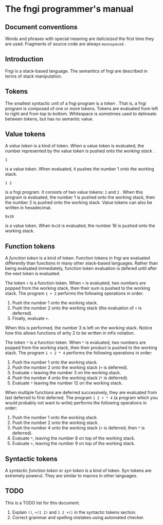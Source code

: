 <div>
<!-- Generated by cxt.py from manual.cxt -->
<h1>The fngi programmer&#x27;s manual</h1>
<h2>Document conventions</h2>
Words and phrases with special meaning are 
<i>italicisized</i>
 the first time they are used. Fragments of source code are always 
<code>monospaced</code>
.<p>
<h2>Introduction</h2>
Fngi is a stack-based language. The semantics of fngi are described in terms of stack manipulation. <p>
<h2>Tokens</h2>
The smallest syntactic unit of a fngi program is a 
<i>token</i>
. That is, a fngi program is composed of one or more tokens. Tokens are evaluated from left to right and from top to bottom. Whitespace is sometimes used to delineate between tokens, but has no semantic value.<p>
<h2>Value tokens</h2>
A 
<i>value token</i>
 is a kind of token. When a value token is evaluated, the number represented by the value token is pushed onto the 
<i>working stack</i>
.<p>
<code>1</code>
<p>is a value token. When evaluated, it pushes the number 1 onto the working stack.<p>
<code>1 2</code>
<p>is a fngi program. It consists of two value tokens: 
<code>1</code>
 and 
<code>2</code>
. When this program is evaluated, the number 1 is pushed onto the working stack, then the number 2 is pushed onto the working stack. Value tokens can also be written in hexadecimal.<p>
<code>0x10</code>
<p>is a value token. When 
<code>0x10</code>
 is evaluated, the number 16 is pushed onto the working stack.<p>
<h2>Function tokens</h2>
A 
<i>function token</i>
 is a kind of token. Function tokens in fngi are evaluated differently than functions in many other stack-based languages. Rather than being evaluated immediately, function token evaluation is defered until after the next token is evaluated.<p>The token 
<code>+</code>
 is a function token. When 
<code>+</code>
 is evaluated, two numbers are popped from the working stack, then their sum is pushed to the working stack. The program 
<code>1 + 2</code>
 performs the following operations in order:<p>
<ol><li value="1">Push the number 1 onto the working stack.</li><li value="2">Push the number 2 onto the working stack (the evaluation of <code>+</code> is deferred).</li><li value="3">Finally, evaluate <code>+</code>.</li></ol>
When this is performed, the number 3 is left on the working stack. Notice how this allows functions of arity 2 to be written in infix notation.<p>The token 
<code>*</code>
 is a function token. When 
<code>*</code>
 is evaluated, two numbers are popped from the working stack, then their product is pushed to the working stack. The program 
<code>1 + 2 * 4</code>
 performs the following operations in order:<p>
<ol><li value="1">Push the number 1 onto the working stack.</li><li value="2">Push the number 2 onto the working stack (<code>+</code> is deferred).</li><li value="3">Evaluate <code>+</code> leaving the number 3 on the working stack.</li><li value="4">Push the number 4 onto the working stack (<code>*</code> is deferred).</li><li value="5">Evaluate <code>*</code> leaving the number 12 on the working stack.</li></ol>
When multiple functions are deferred successively, they are evaluated from last deferred to first deferred. The program 
<code>1 2 + * 4</code>
 (a program which you would probably not want to write) performs the following operations in order:<p>
<ol><li value="1">Push the number 1 onto the working stack.</li><li value="2">Push the number 2 onto the working stack.</li><li value="3">Push the number 4 onto the working stack (<code>+</code> is deferred, then <code>*</code> is deferred).</li><li value="4">Evaluate <code>*</code>, leaving the number 8 on top of the working stack.</li><li value="5">Evaluate <code>+</code>, leaving the number 9 on top of the working stack.</li></ol>
<h2>Syntactic tokens</h2>
A 
<i>syntactic function token</i>
 or 
<i>syn token</i>
 is a kind of token. Syn tokens are extremely powerul. They are similar to macros in other languages.<p>
<h2>TODO</h2>
This is a TODO list for this document.<p>
<ol><li value="1">Explain <code>()</code>, <code>+(1 2)</code> and <code>1 2 +()</code> in the syntactic tokens section.</li><li value="2">Correct grammar and spelling mistakes using automated checker.</li></ol>
</div>
